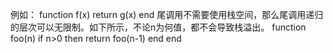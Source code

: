 例如：
function f(x)
    return g(x)
end
尾调用不需要使用栈空间，那么尾调用递归的层次可以无限制。如下所示，不论n为何值，都不会导致栈溢出。
function foo(n)
    if n>0 then return foo(n-1) end
end